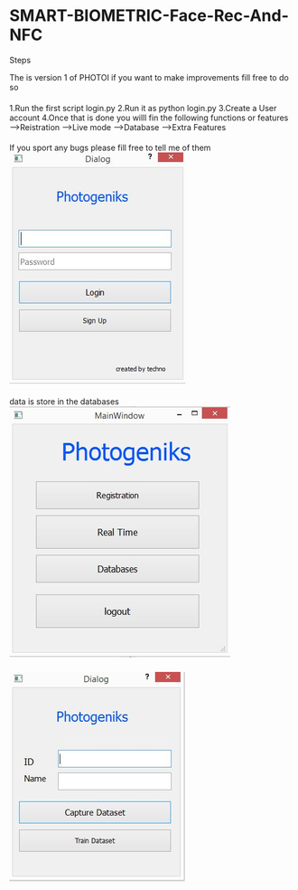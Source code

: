 # SMART-BIOMETRIC-Face-Rec-And-NFC




Steps 


The is version 1 of PHOTOI if you want to make improvements fill free to do so
####

1.Run the first script login.py 
2.Run it as python login.py
3.Create a User account
4.Once that is done you willl fin the following 
functions or features
-->Reistration
-->Live mode
-->Database
-->Extra Features

####

If you sport any bugs please fill free to tell me of them 
![alt text](https://github.com/teckno/SMART-BIOMETRIC-Face-Rec-And-NFC/blob/master/PythonUML/login.JPG)



####

data is store in the databases
![alt text](https://github.com/teckno/SMART-BIOMETRIC-Face-Rec-And-NFC/blob/master/PythonUML/login2.JPG)



#####
![alt text](https://github.com/teckno/SMART-BIOMETRIC-Face-Rec-And-NFC/blob/master/PythonUML/login3.JPG)
